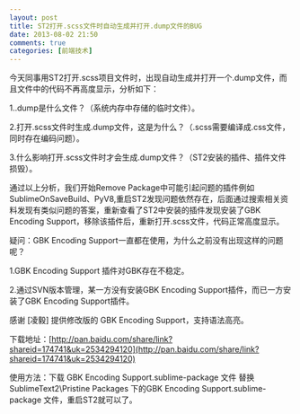 ```yaml
---
layout: post
title: ST2打开.scss文件时自动生成并打开.dump文件的BUG
date: 2013-08-02 21:50
comments: true
categories: [前端技术]
---
```


今天同事用ST2打开.scss项目文件时，出现自动生成并打开一个.dump文件，而且文件中的代码不再高度显示，分析如下：

1..dump是什么文件？（系统内存中存储的临时文件）。

2.打开.scss文件时生成.dump文件，这是为什么？（.scss需要编译成.css文件，同时存在编码问题）。

3.什么影响打开.scss文件时才会生成.dump文件？（ST2安装的插件、插件文件损毁）。

通过以上分析，我们开始Remove Package中可能引起问题的插件例如SublimeOnSaveBuild、PyV8,重启ST2发现问题依然存在，后面通过搜索相关资料发现有类似问题的答案，重新查看了ST2中安装的插件发现安装了GBK Encoding Support，移除该插件后，重新打开.scss文件，代码正常高度显示。

疑问：GBK Encoding Support一直都在使用，为什么之前没有出现这样的问题呢？

1.GBK Encoding Support 插件对GBK存在不稳定。

2.通过SVN版本管理，某一方没有安装GBK Encoding Support插件，而已一方安装了GBK Encoding Support插件。

感谢 [凌毅] 提供修改版的 GBK Encoding Support，支持语法高亮。

下载地址：[http://pan.baidu.com/share/link?shareid=174741&uk=2534294120](http://pan.baidu.com/share/link?shareid=174741&uk=2534294120)

使用方法：下载 GBK Encoding Support.sublime-package 文件 替换 SublimeText2\Pristine Packages 下的GBK Encoding Support.sublime-package 文件，重启ST2就可以了。
